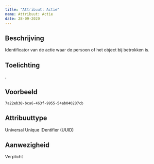 ```yaml
---
title: "Attribuut: Actie"
name: Attribuut: Actie
date: 28-09-2020
---
```


## Beschrijving
Identificator van de actie waar de persoon of het object bij betrokken is.

## Toelichting
.

## Voorbeeld
`7a22eb38-bca6-463f-9955-54ab040287cb`

## Attribuuttype
Universal Unique IDentifier (UUID)

## Aanwezigheid
Verplicht
